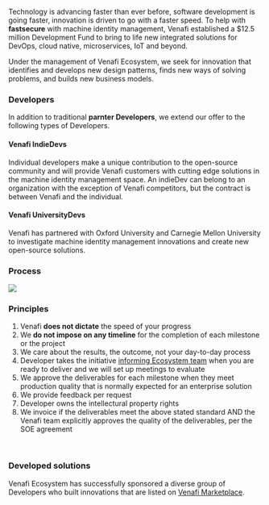 Technology is advancing faster than ever before, software development is going faster, innovation is driven to go with a faster speed. To help with **fastsecure** with machine identity management, Venafi established a $12.5 million Development Fund to bring to life new integrated solutions for DevOps, cloud native, microservices, IoT and beyond. <br>

Under the management of Venafi Ecosystem, we seek for innovation that identifies and develops new design patterns, finds new ways of solving problems, and builds new business models.

### Developers
In addition to traditional **parnter Developers**, we extend our offer to the following types of Developers.

#### Venafi IndieDevs
Individual developers make a unique contribution to the open-source community and will provide Venafi customers with cutting edge solutions in the machine identity management space. An indieDev can belong to an organization with the exception of Venafi competitors, but the contract is between Venafi and the individual. 

#### Venafi UniversityDevs
Venafi has partnered with Oxford University and Carnegie Mellon University to investigate machine identity management innovations and create new open-source solutions.

### Process
<div id="BED58066764839EECE7278C0D8B6645F61F_69931"><div id="BED58066764839EECE7278C0D8B6645F61F_69931_robot"><a href="https://cloud.smartdraw.com/share.aspx/?pubDocShare=BED58066764839EECE7278C0D8B6645F61F" target="_blank"><img src="https://cloud.smartdraw.com/cloudstorage/BED58066764839EECE7278C0D8B6645F61F/preview2.png"></a></div></div><script src="https://cloud.smartdraw.com/plugins/html/js/sdjswidget_html.js" type="text/javascript"></script><script type="text/javascript">SDJS_Widget("BED58066764839EECE7278C0D8B6645F61F",69931,1,"");</script>

### Principles
1. Venafi **does not dictate** the speed of your progress 
2. We **do not impose on any timeline** for the completion of each milestone or the project 
3. We care about the results, the outcome, not your day-to-day process 
4. Developer takes the initiative [informing Ecosystem team](funded-developers.md) when you are ready to deliver and we will set up meetings to evaluate
5. We approve the deliverables for each milestone when they meet production quality that is normally expected for an enterprise solution
6. We provide feedback per request
7. Developer owns the intellectural property rights
8. We invoice if the deliverables meet the above stated standard AND the Venafi team explicitly approves the quality of the deliverables, per the SOE agreement
<br>

### Developed solutions
Venafi Ecosystem has successfully sponsored a diverse group of Developers who built innovations that are listed on [Venafi Marketplace](https://marketplace.venafi.com). 